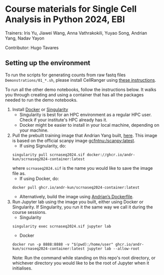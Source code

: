# Course materials for Single Cell Analysis in Python 2024, EBI

Trainers: Iris Yu, Jiawei Wang, Anna Vathrakokili, Yuyao Song, Andrian Yang, Nadav Yayon

Contributor: Hugo Tavares


## Setting up the environment

To run the scripts for generating counts from raw fastq files `Demonstrations/01_*.sh`, please install CellRanger using [these instructions](https://www.10xgenomics.com/support/software/cell-ranger/latest/tutorials/cr-tutorial-in).

To run all the other demo notebooks, follow the instructions below. It walks you through creating and using a container that has all the packages needed to run the demo notebooks.


1. Install [Docker](https://docs.docker.com/engine/install/) or [Singularity](https://docs.sylabs.io/guides/3.0/user-guide/installation.html)  
	- Singularity is best for an HPC environment as a regular HPC user.  Check if your institute's HPC already has it.  
	- Docker might be easier to install in your local machine, depending on your machine.  
2. Pull the prebuilt training image that Andrian Yang built, [here](https://github.com/andr-kun/scRNAseq2024-container/pkgs/container/scrnaseq2024-container).  This image is based on the official scanpy image [gcfntnu:/scanpy:latest](https://hub.docker.com/layers/gcfntnu/scanpy/latest/images/sha256-368ed6c468c13d8f205a2831c7815777f2f51179f5ea1c1c78800f6b3e04c475?context=explore).
	- If using Signularity, do: 
	```
	singularity pull scrnaseq2024.sif docker://ghcr.io/andr-kun/scrnaseq2024-container:latest
	```
	where `scrnaseq2024.sif` is the name you would like to save the image file as.
	- If using Docker, do:
	```
	docker pull ghcr.io/andr-kun/scrnaseq2024-container:latest
	```  
	- Alternatively, build the image using [Andrian’s Dockerfile](https://github.com/andr-kun/scRNAseq2024-container/blob/main/Dockerfile).
3. Run Jupyter lab using the image you built, either using Docker or Singularity. If Singularity, you run it the same way we call it during the course sessions.
	- Singularity
	```
	singularity exec scrnaseq2024.sif jupyter lab
	```
	- Docker
	```
	docker run -p 8888:8888 -v "$(pwd):/home/user" ghcr.io/andr-kun/scrnaseq2024-container:latest jupyter lab --allow-root
	```
	Note: Run the command while standing on this repo's root directory, or whichever directory you would like to be the root of Jupyter when it initialises.
